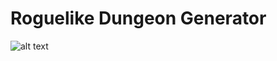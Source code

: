 # Roguelike Dungeon Generator

![alt text](https://www.dropbox.com/s/xzq3gbu2szel6jy/dungeon_realtime_generation.gif)

